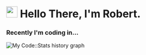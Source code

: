 <h1 align="left"><img src="https://raw.githubusercontent.com/sidbelbase/sidbelbase/master/wave.gif" width="30px"><strong> Hello There, I'm Robert.</strong>
</h1>

### Recently I'm coding in...
![My Code::Stats history graph](https://codestats-readme.wegfan.cn/history-graph/dehood)
